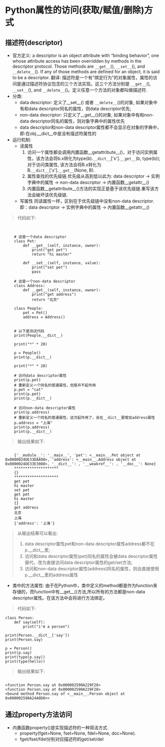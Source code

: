 # Python属性的访问(获取/赋值/删除)方式

## 描述符(descriptor)
- 官方定义:
    a descriptor is an object attribute with “binding behavior”, one whose attribute access has been overridden by methods in the descriptor protocol. Those methods are `__get__`(), `__set__`(), and `__delete__`(). If any of those methods are defined for an object, it is said to be a descriptor.
    翻译: 描述符是一个有"绑定行为"的对象属性，属性的访问是通过描述符协议包含的三个方法实现。这三个方法分别是 `__get__`(), `__set__`(), and `__delete__`()。定义任意一个方法的对象都叫做描述符.
- 分类:
    - data descriptor: 定义了__set__() 或者 `__delete__`()的对象, 如果对象中有和data descriptor同名的属性，则data descriptor优先;
    - non-data descriptor: 只定义了__get__()的对象, 如果对象中有和non-data descriptor同名的属性，则对象字典中的属性优先
    - data descriptor和non-data descriptor属性都不会显示在对象的字典中，即:在obj.__dict__中是没有描述符属性的
- 运行机制:
    - 读属性
        1. 访问一个属性都会调用内置函数__getattribute__()，对于访问实例属性，该方法会将b.x转化为type(b).`__dict__`['x'].`__get__`(b, type(b));对于访问类属性, 该方法会将B.x转化为B.`__dict__`['x'].`__get__`(None, B).
        2. 属性查找的优先级链.优先级从高到低以此为: data descriptor -> 实例字典中的属性 -> non-data descriptor -> 内置函数__getattr__()
        3. 内置函数__getattribute__()方法的实现正是基于该优先级链.重写该方法会破坏该优先级链.
    - 写属性
        同读属性一样，区别在于优先级链中没有non-data descriptor.即：data descriptor -> 实例字典中的属性 -> 内置函数__getattr__()

> 代码如下:
<pre><code>

    # 这是一个data descriptor
    class Pet:
        def __get__(self, instance, owner):
            print("get pet")
            return "hi master"

        def __set__(self, instance, value):
            print("set pet")
            pass

    # 这是一个non-data descriptor
    class Address:
        def __get__(self, instance, owner):
            print("get address")
            return "北京"

    class People:
        pet = Pet()
        address = Address()


    # 以下是测试代码
    print(People.__dict__)

    print("*" * 20)

    p = People()
    print(p.__dict__)

    print("*" * 20)

    # 访问data descriptor属性
    print(p.pet)
    # 重新定义一个同名的普通属性，但是并不起作用
    p.pet = "cat"
    print(p.pet)
    print(p.__dict__)

    # 访问non-data descriptor属性
    print(p.address)
    # 重新定义一个同名的普通属性，这次起作用了，会在__dict__里增加address属性
    p.address = "上海"
    print(p.address)
    print(p.__dict__)
</code></pre>

> 输出结果如下:
<pre><code>
    {'__module__': '__main__', 'pet': <__main__.Pet object at 0x0000024DE33DAA90>, 'address': <__main__.Address object at 0x0000024DE33E3080>, '__dict__': <attribute '__dict__' of 'People' objects>, '__weakref__': <attribute '__weakref__' of 'People' objects>, '__doc__': None}
    ********************
    {}
    ********************
    get pet
    hi master
    set pet
    get pet
    hi master
    {}
    get address
    北京
    上海
    {'address': '上海'}
</code></pre>

> 从输出结果可以看出:
> 1. data descriptor属性pet和non-data descriptor属性address都不在p.__dict__里;
> 2. 访问和data descriptor属性(pet)同名的属性会被data descriptor属性替代，改为直接访问data descriptor属性的get/set方法;
> 3. 访问和non-data descriptor属性(address)同名的属性，则会直接使用p.__dict__里的address属性

- 类中的方法属性:
    由于在Python中，类中定义的method都是作为function来存储的，而function中有__get__()方法,所以所有的方法都是non-data descriptor属性。在该方法中会将进行方法绑定。

> 代码如下:
<pre><code>class Person:
    def say(self):
        print("i'm a person")

print(Person.__dict__['say'])
print(Person.say)

p = Person()
print(p.say)
print(type(p.say))
print(type(hello))
</code></pre>

> 输出结果如下:
<pre><code>
&lt;function Person.say at 0x000002590A229F28>
&lt;function Person.say at 0x000002590A229F28>
&lt;bound method Person.say of <__main__.Person object at 0x000002590A24A8D0>>
</code></pre>

## 通过property方法访问
- 内置函数property()是实现描述符的一种简洁方式.
    - property(fget=None, fset=None, fdel=None, doc=None).
    - fget/fset/fdel分别对应描述符的get/set/del

